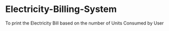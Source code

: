 # Electricity-Billing-System
To print the Electricity Bill based on the number of Units Consumed by User 
